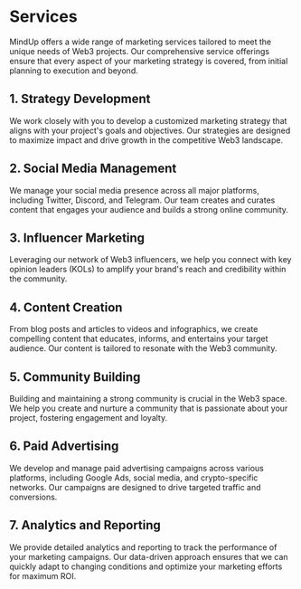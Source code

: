 # Services

MindUp offers a wide range of marketing services tailored to meet the unique needs of Web3 projects. Our comprehensive service offerings ensure that every aspect of your marketing strategy is covered, from initial planning to execution and beyond.

## 1. Strategy Development
We work closely with you to develop a customized marketing strategy that aligns with your project's goals and objectives. Our strategies are designed to maximize impact and drive growth in the competitive Web3 landscape.

## 2. Social Media Management
We manage your social media presence across all major platforms, including Twitter, Discord, and Telegram. Our team creates and curates content that engages your audience and builds a strong online community.

## 3. Influencer Marketing
Leveraging our network of Web3 influencers, we help you connect with key opinion leaders (KOLs) to amplify your brand's reach and credibility within the community.

## 4. Content Creation
From blog posts and articles to videos and infographics, we create compelling content that educates, informs, and entertains your target audience. Our content is tailored to resonate with the Web3 community.

## 5. Community Building
Building and maintaining a strong community is crucial in the Web3 space. We help you create and nurture a community that is passionate about your project, fostering engagement and loyalty.

## 6. Paid Advertising
We develop and manage paid advertising campaigns across various platforms, including Google Ads, social media, and crypto-specific networks. Our campaigns are designed to drive targeted traffic and conversions.

## 7. Analytics and Reporting
We provide detailed analytics and reporting to track the performance of your marketing campaigns. Our data-driven approach ensures that we can quickly adapt to changing conditions and optimize your marketing efforts for maximum ROI.
